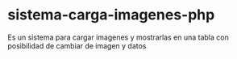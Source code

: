 # sistema-carga-imagenes-php
Es un sistema para cargar imagenes y mostrarlas en una tabla con posibilidad de cambiar de imagen y datos
